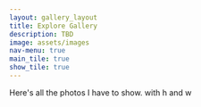 ```yaml
---
layout: gallery_layout
title: Explore Gallery
description: TBD
image: assets/images
nav-menu: true
main_tile: true
show_tile: true
---
```


Here's all the photos I have to show. with h and w
